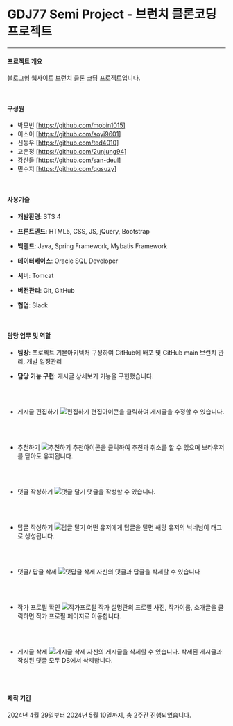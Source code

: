 # GDJ77 Semi Project - 브런치 클론코딩 프로젝트
---


#### 프로젝트 개요

블로그형 웹사이트 브런치 클론 코딩 프로젝트입니다.



<br/> 


#### 구성원
+ 박모빈 [https://github.com/mobin1015]
+ 이소이 [https://github.com/soyi9601]
+ 신동우 [https://github.com/ted4010]
+ 고은정 [https://github.com/2unjung94]
+ 강산들 [https://github.com/san-deul]
+ 민수지 [https://github.com/qqsuzy]



<br/> 


#### 사용기술

+ **개발환경**: STS 4

+ **프론트엔드**: HTML5, CSS, JS, jQuery, Bootstrap

+ **백엔드**: Java, Spring Framework, Mybatis Framework

+ **데이터베이스**: Oracle SQL Developer

+ **서버**: Tomcat

+ **버전관리**: Git, GitHub

+ **협업**: Slack




<br/> 

  
#### 담당 업무 및 역할

+ **팀장**: 프로젝트 기본아키텍처 구성하여 GitHub에 배포 및 GitHub main 브런치 관리, 개발 일정관리

+ **담당 기능 구현**: 게시글 상세보기 기능을 구현했습니다.

<br/><br/> 

  + 게시글 편집하기
  ![편집하기](https://github.com/user-attachments/assets/cde95a72-73f2-4b59-8c50-f6b051984daa)
      편집아이콘을 클릭하여 게시글을 수정할 수 있습니다. 	



<br/><br/> 

 
  + 추천하기
  ![추천하기](https://github.com/user-attachments/assets/e79283c0-b495-4359-94fc-c39062147318)
	추천아이콘을 클릭하여 추천과 취소를 할 수 있으며 브라우저를 닫아도 유지됩니다.


<br/><br/> 



  + 댓글 작성하기
  ![댓글 달기](https://github.com/user-attachments/assets/2f49d54b-f736-4e16-9517-228107a1d341)
     댓글을 작성할 수 있습니다.


<br/><br/> 

 
  + 답글 작성하기
  ![답글 달기](https://github.com/user-attachments/assets/ec69ce90-ad79-458c-97ce-c870aba246f3)
     어떤 유저에게 답글을 달면 해당 유저의 닉네님이 태그로 생성됩니다.

<br/><br/> 
  + 댓글/ 답글 삭제
  ![댓답글 삭제](https://github.com/user-attachments/assets/3f2fce7a-5d1c-4f6f-8832-200277be082b)
     자신의 댓글과 답글을 삭제할 수 있습니다

<br/><br/> 
  + 작가 프로필 확인
  ![작가프로필](https://github.com/user-attachments/assets/6434409b-2ebf-405e-9541-76e7c2e748d2)
     작가 설명란의 프로필 사진, 작가이름, 소개글을 클릭하면 작가 프로필 페이지로 이동합니다. 


<br/><br/> 
  + 게시글 삭제
  ![게시글 삭제](https://github.com/user-attachments/assets/6305c573-9dd7-4c32-bdaf-5abee83cc14a)
   자신의 게시글을 삭제할 수 있습니다. 삭제된 게시글과 작성된 댓글 모두 DB에서 삭제합니다.
    


  

<br/><br/>   

#### 제작 기간

2024년 4월 29일부터 2024년 5월 10일까지, 총 2주간 진행되었습니다.
